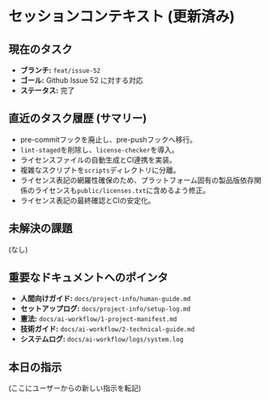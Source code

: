 # セッションコンテキスト (更新済み)

## 現在のタスク
- **ブランチ:** `feat/issue-52`
- **ゴール:** Github Issue 52 に対する対応
- **ステータス:** 完了

## 直近のタスク履歴 (サマリー)
- pre-commitフックを廃止し、pre-pushフックへ移行。
- `lint-staged`を削除し、`license-checker`を導入。
- ライセンスファイルの自動生成とCI連携を実装。
- 複雑なスクリプトを`scripts`ディレクトリに分離。
- ライセンス表記の網羅性確保のため、プラットフォーム固有の製品版依存関係のライセンスも`public/licenses.txt`に含めるよう修正。
- ライセンス表記の最終確認とCIの安定化。

## 未解決の課題
(なし)

## 重要なドキュメントへのポインタ
- **人間向けガイド:** `docs/project-info/human-guide.md`
- **セットアップログ:** `docs/project-info/setup-log.md`
- **憲法:** `docs/ai-workflow/1-project-manifest.md`
- **技術ガイド:** `docs/ai-workflow/2-technical-guide.md`
- **システムログ:** `docs/ai-workflow/logs/system.log`

## 本日の指示
(ここにユーザーからの新しい指示を転記)